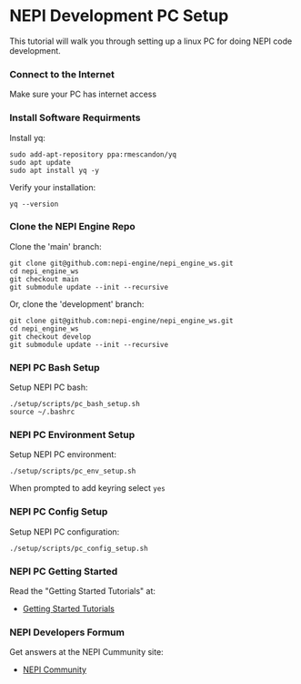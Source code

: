 # NEPI Development PC Setup

This tutorial will walk you through setting up a linux PC for doing NEPI code development.

### Connect to the Internet
Make sure your PC has internet access

### Install Software Requirments
Install yq:

    sudo add-apt-repository ppa:rmescandon/yq
    sudo apt update
    sudo apt install yq -y

Verify your installation:

    yq --version

### Clone the NEPI Engine Repo
Clone the 'main' branch:

    git clone git@github.com:nepi-engine/nepi_engine_ws.git 
    cd nepi_engine_ws
    git checkout main
    git submodule update --init --recursive

Or, clone the 'development' branch:

    git clone git@github.com:nepi-engine/nepi_engine_ws.git 
    cd nepi_engine_ws
    git checkout develop
    git submodule update --init --recursive


### NEPI PC Bash Setup
Setup NEPI PC bash:

    ./setup/scripts/pc_bash_setup.sh
    source ~/.bashrc


### NEPI PC Environment Setup
Setup NEPI PC environment:

    ./setup/scripts/pc_env_setup.sh

When prompted to add keyring select `yes`

### NEPI PC Config Setup
Setup NEPI PC configuration:

    ./setup/scripts/pc_config_setup.sh

### NEPI PC Getting Started
Read the "Getting Started Tutorials" at:

- [Getting Started Tutorials](https://nepi.com/tutorials/)

### NEPI Developers Formum
Get answers at the NEPI Cummunity site:

- [NEPI Community](https://community.nepi.com)



